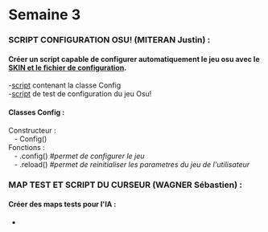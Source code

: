 # Semaine 3  


### SCRIPT CONFIGURATION OSU! (MITERAN Justin) :  
#### Créer un script capable de configurer automatiquement le jeu osu avec le [SKIN et le fichier de configuration](../../Osu!Learn/Assets/config).  
  -[script](../../Osu!Learn/Code/utilitaire/configOsu.py) contenant la classe Config  
  -[script](../../Osu!Learn/Code/utilitaire/testConfig.py) de test de configuration du jeu Osu!  

#### Classes Config :  
Constructeur :  
      &nbsp;&nbsp;&nbsp;- Config()  
Fonctions :  
      &nbsp;&nbsp;&nbsp;- .config() *#permet de configurer le jeu*  
      &nbsp;&nbsp;&nbsp;- .reload() *#permet de reinitialiser les parametres du jeu de l'utilisateur*  
      
### MAP TEST ET SCRIPT DU CURSEUR (WAGNER Sébastien) :  
#### Créer des maps tests pour l'IA :  
  -
